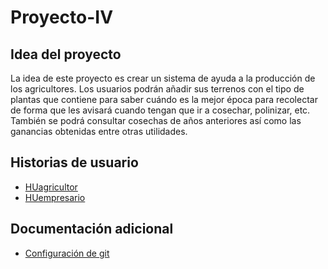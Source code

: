 # Proyecto-IV
## Idea del proyecto
La idea de este proyecto es crear un sistema de ayuda a la producción de los agricultores. Los usuarios podrán añadir sus terrenos con el tipo de plantas que contiene para saber cuándo es la mejor época para recolectar de forma que les avisará cuando tengan que ir a cosechar, polinizar, etc. También se podrá consultar cosechas de años anteriores así como las ganancias obtenidas entre otras utilidades.

## Historias de usuario
* [HUagricultor](https://github.com/joaquingv12/Proyecto-IV/issues/3)
* [HUempresario](https://github.com/joaquingv12/Proyecto-IV/issues/4)

## Documentación adicional
* [Configuración de git](docs/configurar_git.md)
